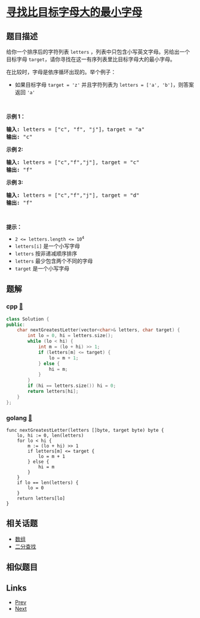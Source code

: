 
# [寻找比目标字母大的最小字母](https://leetcode-cn.com/problems/find-smallest-letter-greater-than-target)

## 题目描述

<p>给你一个排序后的字符列表 <code>letters</code> ，列表中只包含小写英文字母。另给出一个目标字母&nbsp;<code>target</code>，请你寻找在这一有序列表里比目标字母大的最小字母。</p>

<p>在比较时，字母是依序循环出现的。举个例子：</p>

<ul>
	<li>如果目标字母 <code>target = 'z'</code> 并且字符列表为&nbsp;<code>letters = ['a', 'b']</code>，则答案返回&nbsp;<code>'a'</code></li>
</ul>

<p>&nbsp;</p>

<p><strong>示例 1：</strong></p>

<pre>
<strong>输入: </strong>letters = ["c", "f", "j"]，target = "a"
<strong>输出:</strong> "c"
</pre>

<p><strong>示例 2:</strong></p>

<pre>
<strong>输入:</strong> letters = ["c","f","j"], target = "c"
<strong>输出:</strong> "f"
</pre>

<p><strong>示例 3:</strong></p>

<pre>
<strong>输入:</strong> letters = ["c","f","j"], target = "d"
<strong>输出:</strong> "f"
</pre>

<p>&nbsp;</p>

<p><strong>提示：</strong></p>

<ul>
	<li><code>2 &lt;= letters.length &lt;= 10<sup>4</sup></code></li>
	<li><code>letters[i]</code>&nbsp;是一个小写字母</li>
	<li><code>letters</code> 按非递减顺序排序</li>
	<li><code>letters</code> 最少包含两个不同的字母</li>
	<li><code>target</code> 是一个小写字母</li>
</ul>


## 题解

### cpp [🔗](find-smallest-letter-greater-than-target.cpp) 
```cpp
class Solution {
public:
    char nextGreatestLetter(vector<char>& letters, char target) {
        int lo = 0, hi = letters.size();
        while (lo < hi) {
            int m = (lo + hi) >> 1;
            if (letters[m] <= target) {
                lo = m + 1;
            } else {
                hi = m;
            }
        }
        if (hi == letters.size()) hi = 0;
        return letters[hi];
    }
};
```
### golang [🔗](find-smallest-letter-greater-than-target.go) 
```golang
func nextGreatestLetter(letters []byte, target byte) byte {
    lo, hi := 0, len(letters)
    for lo < hi {
        m := (lo + hi) >> 1
        if letters[m] <= target {
            lo = m + 1
        } else {
            hi = m
        }
    }
    if lo == len(letters) {
        lo = 0
    }
    return letters[lo]
}
```


## 相关话题

- [数组](https://leetcode-cn.com/tag/array) 
- [二分查找](https://leetcode-cn.com/tag/binary-search) 


## 相似题目



## Links

- [Prev](../to-lower-case/README.md) 
- [Next](../convert-binary-search-tree-to-sorted-doubly-linked-list/README.md) 

